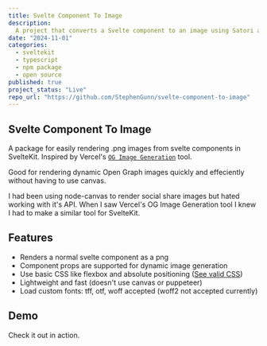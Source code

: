 ```yaml
---
title: Svelte Component To Image
description:
  A project that converts a Svelte component to an image using Satori and Resvg.
date: "2024-11-01"
categories:
  - sveltekit
  - typescript
  - npm package
  - open source
published: true
project_status: "Live"
repo_url: "https://github.com/StephenGunn/svelte-component-to-image"
---
```


<script lang="ts">
  import Demo from '$lib/components/projects/ImageDemo.svelte';
</script>

## Svelte Component To Image

A package for easily rendering .png images from svelte components in SvelteKit. Inspired
by Vercel's
[`OG Image Generation`](https://vercel.com/docs/concepts/functions/edge-functions/og-image-generation)
tool.

Good for rendering dynamic Open Graph images quickly and effeciently without having to use
canvas.

I had been using node-canvas to render social share images but hated working with it's
API. When I saw Vercel's OG Image Generation tool I knew I had to make a similar tool for
SvelteKit.

## Features

- Renders a normal svelte component as a png
- Component props are supported for dynamic image generation
- Use basic CSS like flexbox and absolute positioning
  ([See valid CSS](https://github.com/vercel/satori#css))
- Lightweight and fast (doesn't use canvas or puppeteer)
- Load custom fonts: tff, otf, woff accepted (woff2 not accepted currently)

## Demo

Check it out in action.

<Demo />
